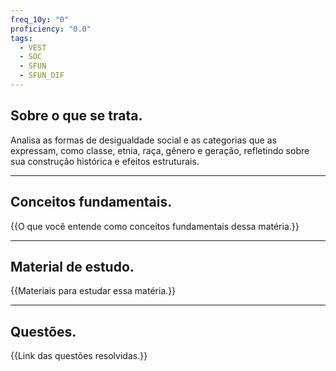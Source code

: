 ```yaml
---
freq_10y: "0"
proficiency: "0.0"
tags:
  - VEST
  - SOC
  - SFUN
  - SFUN_DIF
---
```

## Sobre o que se trata.

Analisa as formas de desigualdade social e as categorias que as expressam, como classe, etnia, raça, gênero e geração, refletindo sobre sua construção histórica e efeitos estruturais.

--- 
## Conceitos fundamentais.

{{O que você entende como conceitos fundamentais dessa matéria.}}

---
## Material de estudo.

{{Materiais para estudar essa matéria.}}

--- 
## Questões.

{{Link das questões resolvidas.}}